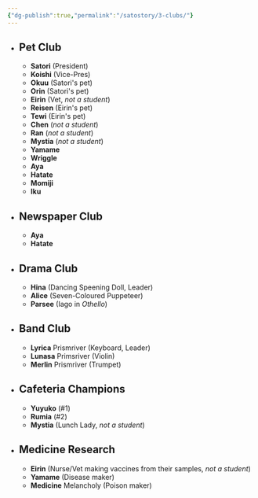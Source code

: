 ```yaml
---
{"dg-publish":true,"permalink":"/satostory/3-clubs/"}
---
```


- ## Pet Club
	- **Satori** (President)
	- **Koishi** (Vice-Pres)
	- **Okuu** (Satori's pet)
	- **Orin** (Satori's pet)
	- **Eirin** (Vet, *not a student*)
	- **Reisen** (Eirin's pet)
	- **Tewi** (Eirin's pet)
	- **Chen** (*not a student*)
	- **Ran** (*not a student*)
	- **Mystia** (*not a student*)
	- **Yamame**
	- **Wriggle**
	- **Aya**
	- **Hatate**
	- **Momiji**
	- **Iku**

- ## Newspaper Club
	- **Aya**
	- **Hatate**

- ## Drama Club
	- **Hina** (Dancing Speening Doll, Leader)
	- **Alice** (Seven-Coloured Puppeteer)
	- **Parsee** (Iago in *Othello*)

- ## Band Club
	- **Lyrica** Prismriver (Keyboard, Leader)
	- **Lunasa** Primsriver (Violin)
	- **Merlin** Prismriver (Trumpet)

- ## Cafeteria Champions
	- **Yuyuko** (#1)
	- **Rumia** (#2)
	- **Mystia** (Lunch Lady, *not a student*)

- ## Medicine Research
	- **Eirin** (Nurse/Vet making vaccines from their samples, *not a student*)
	- **Yamame** (Disease maker)
	- **Medicine** Melancholy (Poison maker)